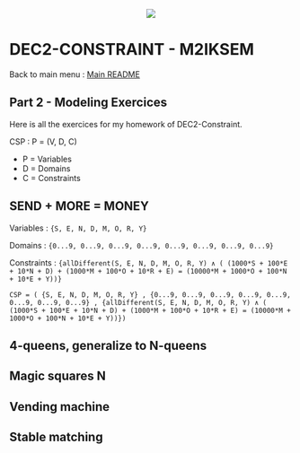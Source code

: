 <p align="center">
  <img src="https://study-eu.s3.amazonaws.com/uploads/university/universit--paris-1-panth-on-sorbonne-479-logo.png">
</p>


# DEC2-CONSTRAINT - M2IKSEM

Back to main menu : [Main README](https://github.com/corentinleroux/dec2-constraint/)

## Part 2 - Modeling Exercices
Here is all the exercices for my homework of DEC2-Constraint.

CSP : P = (V, D, C) 

- P = Variables
- D = Domains
- C = Constraints 
      
## SEND + MORE = MONEY

Variables : `{S, E, N, D, M, O, R, Y}`

Domains : `{0...9, 0...9, 0...9, 0...9, 0...9, 0...9, 0...9, 0...9}`

Constraints : `{allDifferent(S, E, N, D, M, O, R, Y) ∧ ( (1000*S + 100*E + 10*N + D) + (1000*M + 100*O + 10*R + E) = (10000*M + 1000*O + 100*N + 10*E + Y))}`
      
`CSP = ( {S, E, N, D, M, O, R, Y} , {0...9, 0...9, 0...9, 0...9, 0...9, 0...9, 0...9, 0...9} , {allDifferent(S, E, N, D, M, O, R, Y) ∧ ( (1000*S + 100*E + 10*N + D) + (1000*M + 100*O + 10*R + E) = (10000*M + 1000*O + 100*N + 10*E + Y))})`

## 4-queens, generalize to N-queens

## Magic squares N

## Vending machine

## Stable matching
